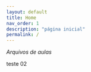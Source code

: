 ```yaml
---
layout: default
title: Home
nav_order: 1
description: "página inicial"
permalink: /
---
```


*Arquivos de aulas*

teste 02
